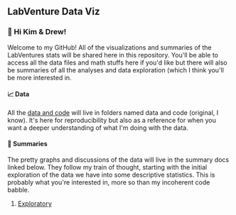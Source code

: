 ## LabVenture Data Viz

### 👋 Hi Kim & Drew!

Welcome to my GitHub! All of the visualizations and summaries of the LabVentures stats will be shared here in this repository. You'll be able to access all the data files and math stuffs here if you'd like but there will also be summaries of all the analyses and data exploration (which I think you'll be more interested in.

#### 📈 Data

All the [data and code](https://github.com/carlylovas/LabVenture?tab=readme-ov-file) will live in folders named data and code (original, I know). It's here for reproducibility but also as a reference for when you want a deeper understanding of what I'm doing with the data.

#### 📖 Summaries

The pretty graphs and discussions of the data will live in the summary docs linked below. They follow my train of thought, starting with the initial exploration of the data we have into some descriptive statistics. This is probably what you're interested in, more so than my incoherent code babble.

1.  [Exploratory](https://carlylovas.github.io/LabVenture/code/exploratory.html)
